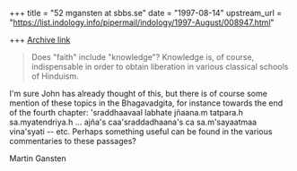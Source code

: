 +++
title = "52 mgansten at sbbs.se"
date = "1997-08-14"
upstream_url = "https://list.indology.info/pipermail/indology/1997-August/008947.html"

+++
[Archive link](https://list.indology.info/pipermail/indology/1997-August/008947.html)

>Does "faith" include "knowledge"? Knowledge is, of course, indispensable in
>order to obtain liberation in various classical schools of Hinduism.

I'm sure John has already thought of this, but there is of course some
mention of these topics in the Bhagavadgita, for instance towards the end of
the fourth chapter:
        'sraddhaavaal labhate jñaana.m tatpara.h sa.myatendriya.h ...
        ajña's caa'sraddadhaana's ca sa.m'sayaatmaa vina'syati
-- etc. Perhaps something useful can be found in the various commentaries to
these passages?

Martin Gansten





